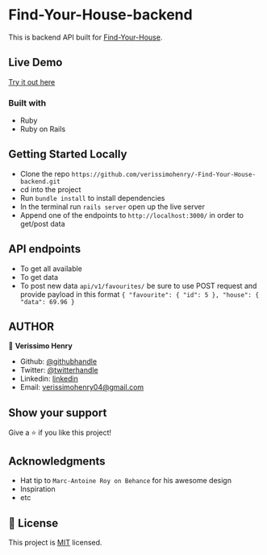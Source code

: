 # Find-Your-House-backend

This is backend API built for [Find-Your-House](https://github.com/verissimohenry/-Find-Your-House-backend.git).

## Live Demo

[Try it out here](https://friendly-yonath-3ed2b1.netlify.app/)

### Built with

- Ruby
- Ruby on Rails

## Getting Started Locally

- Clone the repo `https://github.com/verissimohenry/-Find-Your-House-backend.git`
- cd into the project
- Run `bundle install` to install dependencies
- In the terminal run `rails server` open up the live server
- Append one of the endpoints to `http://localhost:3000/` in order to get/post data

## API endpoints

- To get all available
- To get data
- To post new data `api/v1/favourites/`
  be sure to use POST request and provide payload in this format `{ "favourite": { "id": 5 }, "house": { "data": 69.96 }`

## AUTHOR

👤 **Verissimo Henry**

- Github: [@githubhandle](https://github.com/verissimohenry)
- Twitter: [@twitterhandle](https://twitter.com/verissimohenry)
- Linkedin: [linkedin](https://www.linkedin.com/in/henry-verissimo-618906167/)
- Email: verissimohenry04@gmail.com

## Show your support

Give a ⭐️ if you like this project!

## Acknowledgments

- Hat tip to `Marc-Antoine Roy on Behance` for his awesome design
- Inspiration
- etc

## 📝 License

This project is [MIT](./MIT.md) licensed.
